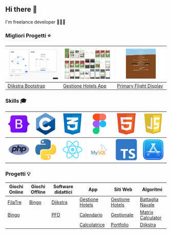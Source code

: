 ## Hi there 👋 

I'm freelance developer 🧑🏻‍💻


### Migliori Progetti ⭐

|<img src="https://github.com/vittorioPiotti/vittorioPiotti/blob/main/immagini/WEB.png"/>| <img src="https://github.com/vittorioPiotti/vittorioPiotti/blob/main/immagini/APP.png"/>|<img src="https://github.com/vittorioPiotti/vittorioPiotti/blob/main/immagini/PFD.png"/>|
|-------------|-------------|-------------|
|[Dijkstra Bootstrap](https://github.com/vittorioPiotti/Dijkstra-Bootstrap)|[Gestione Hotels App](https://github.com/vittorioPiotti/Gestione-Hotel-App)|[Primary Flight Display](https://github.com/vittorioPiotti/Primary-Flight-Display)|

### Skills 🎓

| <img src="https://github.com/vittorioPiotti/vittorioPiotti/blob/main/immagini/bootstrap.png" width="70"> | <img src="https://github.com/vittorioPiotti/vittorioPiotti/blob/main/immagini/c.png" width="70"> | <img src="https://github.com/vittorioPiotti/vittorioPiotti/blob/main/immagini/css.png" width="70"> | <img src="https://github.com/vittorioPiotti/vittorioPiotti/blob/main/immagini/figma.png" width="70"> | <img src="https://github.com/vittorioPiotti/vittorioPiotti/blob/main/immagini/html.png" width="70"> | <img src="https://github.com/vittorioPiotti/vittorioPiotti/blob/main/immagini/js.png" width="70"> |
|-------------|-------------|-------------|-------------|-------------|-------------|
| <img src="https://github.com/vittorioPiotti/vittorioPiotti/blob/main/immagini/php.png" width="70"> | <img src="https://github.com/vittorioPiotti/vittorioPiotti/blob/main/immagini/py.png" width="70"> | <img src="https://github.com/vittorioPiotti/vittorioPiotti/blob/main/immagini/react.png" width="70"> | <img src="https://github.com/vittorioPiotti/vittorioPiotti/blob/main/immagini/sql.png" width="70"> | <img src="https://github.com/vittorioPiotti/vittorioPiotti/blob/main/immagini/ts.png" width="70"> | <img src="https://github.com/vittorioPiotti/vittorioPiotti/blob/main/immagini/xcode.png" width="70"> |


### Progetti 💡

| Giochi Online                                                                                      | Giochi Offline                                                                            | Software didattici                                                                       | App                                                                                              | Siti Web                                                                                          | Algoritmi                                                                                     |
|----------------------------------------------------------------------------------------------------|------------------------------------------------------------------------------------------|------------------------------------------------------------------------------------------|--------------------------------------------------------------------------------------------------|---------------------------------------------------------------------------------------------------|--------------------------------------------------------------------------------------------------|
| [FilaTre](https://github.com/vittorioPiotti/FilaTre-Online)                                        | [Bingo](https://github.com/vittorioPiotti/Bingo-Bootstrap)                                | [Dijkstra](https://github.com/vittorioPiotti/Dijkstra-Bootstrap)                         | [Gestione Hotels](https://github.com/vittorioPiotti/Gestione-Hotel-App)                          | [Gestione Hotels](https://github.com/vittorioPiotti/Gestione-Hotel-PHP)                          | [Battaglia Navale](https://github.com/vittorioPiotti/Battaglia-Navale-C)                       |
| [Bingo](https://github.com/vittorioPiotti/Bingo-Online-Bootstrap)                                 |                                                                                           | [PFD](https://github.com/vittorioPiotti/Primary-Flight-Display)                          | [Calendario](https://github.com/vittorioPiotti/Calendario-React-Native)                          | [Gestionale](https://github.com/vittorioPiotti/Gestionale)                                        | [Matrix Calculator](https://github.com/vittorioPiotti/Matrix-Calculator-C)                      |
|                                                                                                    |                                                                                           |                                                                                          | [Calcolatrice](https://github.com/vittorioPiotti/Calcolatrice-React-Native)                      | [Portfolio](https://github.com/vittorioPiotti/Portfolio-Bootstrap)                                | [Dijkstra](https://github.com/vittorioPiotti/Algoritmo-Dijkstra-C)                               |



